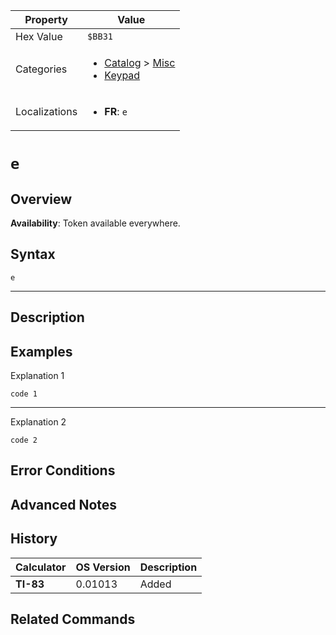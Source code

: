 | Property      | Value |
|---------------|-------|
| Hex Value     | `$BB31`|
| Categories    | <ul><li>[Catalog](<../categories/Catalog.md>) > [Misc](<../categories/Catalog.md#Misc>)</li><li>[Keypad](<../categories/Keypad.md>)</li></ul> |
| Localizations | <ul><li><b>FR</b>: `e`</li></ul> |

# `e`

## Overview



<b>Availability</b>: Token available everywhere.

## Syntax
`e`

<hr>

## Description


## Examples

Explanation 1
```ti-basic
code 1
```
---
Explanation 2
```ti-basic
code 2
```

## Error Conditions


## Advanced Notes


## History
| Calculator | OS Version | Description |
|------------|------------|-------------|
| <b>TI-83</b> | 0.01013 | Added |

## Related Commands

